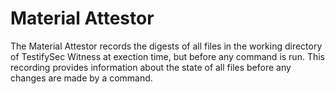 # Material Attestor

The Material Attestor records the digests of all files in the working directory of TestifySec Witness
at exection time, but before any command is run.  This recording provides information about the state
of all files before any changes are made by a command.

